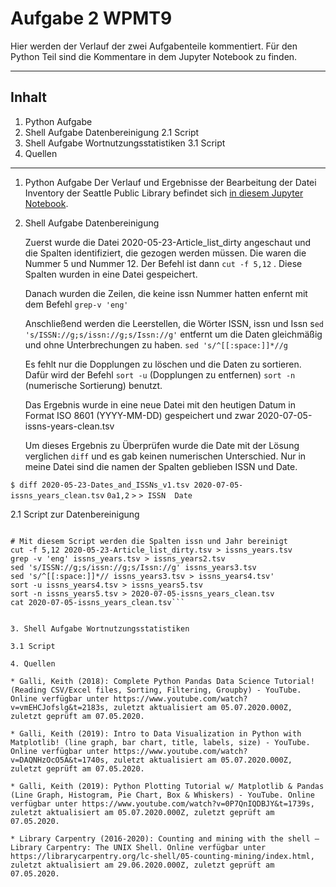# Aufgabe 2 WPMT9
Hier werden der Verlauf der zwei Aufgabenteile kommentiert. Für den Python Teil sind die Kommentare in dem Jupyter Notebook zu finden.

-----

## Inhalt
1. Python Aufgabe
2. Shell Aufgabe Datenbereinigung
2.1 Script
3. Shell Aufgabe Wortnutzungsstatistiken
3.1 Script
4. Quellen
------

1. Python Aufgabe
Der Verlauf und Ergebnisse der Bearbeitung der Datei Inventory der Seattle Public Library befindet sich [in diesem Jupyter Notebook](https://github.com/monalto/WPMT9.2/blob/master/Inventur%20der%20Seattle%20Public%20Library.ipynb).

2. Shell Aufgabe Datenbereinigung
 
    Zuerst wurde die Datei 2020-05-23-Article_list_dirty angeschaut und die Spalten identifiziert, die gezogen werden müssen. Die waren die Nummer 5 und Nummer 12. Der Befehl ist dann ```cut -f 5,12``` . Diese Spalten wurden in eine Datei gespeichert.

    Danach wurden die Zeilen, die keine issn Nummer hatten enfernt mit dem Befehl ```grep-v 'eng'```

    Anschließend werden die Leerstellen, die Wörter ISSN, issn und Issn s```ed 's/ISSN://g;s/issn://g;s/Issn://g'``` entfernt um die Daten gleichmäßig und ohne Unterbrechungen zu haben. ```sed 's/^[[:space:]]*//g```

    Es fehlt nur die Dopplungen zu löschen und die Daten zu sortieren. Dafür wird der Befehl ```sort -u``` (Dopplungen zu entfernen) ```sort -n``` (numerische Sortierung) benutzt.

    Das Ergebnis wurde in eine neue Datei mit den heutigen Datum in Format ISO 8601 (YYYY-MM-DD) gespeichert und zwar 2020-07-05-issns-years-clean.tsv

    Um dieses Ergebnis zu Überprüfen wurde die Date mit der Lösung verglichen ```diff``` und es gab keinen numerischen Unterschied. Nur in meine Datei sind die namen der Spalten geblieben ISSN und Date.

```$ diff 2020-05-23-Dates_and_ISSNs_v1.tsv 2020-07-05-issns_years_clean.tsv```
```0a1,2```
```>```
```> ISSN  Date```

2.1 Script zur Datenbereinigung
```#!/bin/bash

# Mit diesem Script werden die Spalten issn und Jahr bereinigt
cut -f 5,12 2020-05-23-Article_list_dirty.tsv > issns_years.tsv
grep -v 'eng' issns_years.tsv > issns_years2.tsv
sed 's/ISSN://g;s/issn://g;s/Issn://g' issns_years3.tsv
sed 's/^[[:space:]]*// issns_years3.tsv > issns_years4.tsv'
sort -u issns_years4.tsv > issns_years5.tsv
sort -n issns_years5.tsv > 2020-07-05-issns_years_clean.tsv
cat 2020-07-05-issns_years_clean.tsv```


3. Shell Aufgabe Wortnutzungsstatistiken

3.1 Script

4. Quellen

* Galli, Keith (2018): Complete Python Pandas Data Science Tutorial! (Reading CSV/Excel files, Sorting, Filtering, Groupby) - YouTube. Online verfügbar unter https://www.youtube.com/watch?v=vmEHCJofslg&t=2183s, zuletzt aktualisiert am 05.07.2020.000Z, zuletzt geprüft am 07.05.2020.

* Galli, Keith (2019): Intro to Data Visualization in Python with Matplotlib! (line graph, bar chart, title, labels, size) - YouTube. Online verfügbar unter https://www.youtube.com/watch?v=DAQNHzOcO5A&t=1740s, zuletzt aktualisiert am 05.07.2020.000Z, zuletzt geprüft am 07.05.2020.

* Galli, Keith (2019): Python Plotting Tutorial w/ Matplotlib & Pandas (Line Graph, Histogram, Pie Chart, Box & Whiskers) - YouTube. Online verfügbar unter https://www.youtube.com/watch?v=0P7QnIQDBJY&t=1739s, zuletzt aktualisiert am 05.07.2020.000Z, zuletzt geprüft am 07.05.2020.

* Library Carpentry (2016-2020): Counting and mining with the shell – Library Carpentry: The UNIX Shell. Online verfügbar unter https://librarycarpentry.org/lc-shell/05-counting-mining/index.html, zuletzt aktualisiert am 29.06.2020.000Z, zuletzt geprüft am 07.05.2020.
